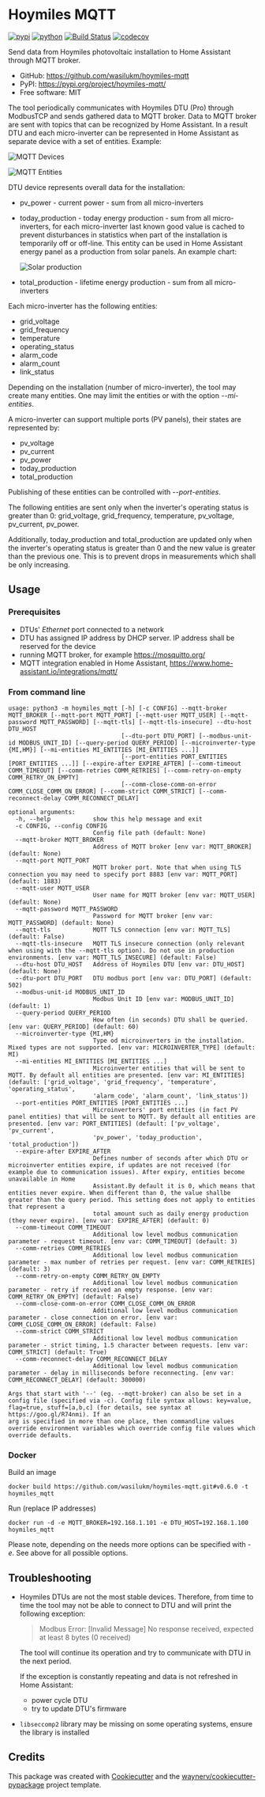 # Hoymiles MQTT


[![pypi](https://img.shields.io/pypi/v/hoymiles-mqtt.svg)](https://pypi.org/project/hoymiles-mqtt/)
[![python](https://img.shields.io/pypi/pyversions/hoymiles-mqtt.svg)](https://pypi.org/project/hoymiles-mqtt/)
[![Build Status](https://github.com/wasilukm/hoymiles-mqtt/actions/workflows/dev.yml/badge.svg)](https://github.com/wasilukm/hoymiles-mqtt/actions/workflows/dev.yml)
[![codecov](https://codecov.io/gh/wasilukm/hoymiles-mqtt/branch/main/graphs/badge.svg)](https://codecov.io/github/wasilukm/hoymiles-mqtt)



Send data from Hoymiles photovoltaic installation to Home Assistant through MQTT broker.

* GitHub: <https://github.com/wasilukm/hoymiles-mqtt>
* PyPI: <https://pypi.org/project/hoymiles-mqtt/>
* Free software: MIT

The tool periodically communicates with Hoymiles DTU (Pro) through ModbusTCP and sends gathered data to MQTT broker.
Data to MQTT broker are sent with topics that can be recognized by Home Assistant.
In a result DTU and each micro-inverter can be represented in Home Assistant as separate device with a set of entities. Example:

![MQTT Devices](/docs/mqtt_devices.png)

![MQTT Entities](/docs/mqtt_entities.png)

DTU device represents overall data for the installation:
- pv_power - current power - sum from all micro-inverters
- today_production - today energy production - sum from all micro-inverters, for each micro-inverter last known
  good value is cached to prevent disturbances in statistics when part of the installation is temporarily off
  or off-line. This entity can be used in Home Assistant energy panel as a production from solar panels.
  An example chart:

  ![Solar production](/docs/solar%20production.png)
- total_production - lifetime energy production - sum from all micro-inverters

Each micro-inverter has the following entities:
- grid_voltage
- grid_frequency
- temperature
- operating_status
- alarm_code
- alarm_count
- link_status

Depending on the installation (number of micro-inverter), the tool may create many entities. One may limit the entities
or with the option _--mi-entities_.

A micro-inverter can support multiple ports (PV panels), their states are represented by:
- pv_voltage
- pv_current
- pv_power
- today_production
- total_production

Publishing of these entities can be controlled with _--port-entities_.

The following entities are sent only when the inverter's operating status is greater
than 0: grid_voltage, grid_frequency, temperature, pv_voltage, pv_current, pv_power.

Additionally, today_production and total_production are updated only when the inverter's
operating status is greater than 0 and the new value is greater than the previous one.
This is to prevent drops in measurements which shall be only increasing.

## Usage

### Prerequisites
- DTUs' _Ethernet_ port connected to a network
- DTU has assigned IP address by DHCP server. IP address shall be reserved for the device
- running MQTT broker, for example https://mosquitto.org/
- MQTT integration enabled in Home Assistant, https://www.home-assistant.io/integrations/mqtt/

### From command line
    usage: python3 -m hoymiles_mqtt [-h] [-c CONFIG] --mqtt-broker MQTT_BROKER [--mqtt-port MQTT_PORT] [--mqtt-user MQTT_USER] [--mqtt-password MQTT_PASSWORD] [--mqtt-tls] [--mqtt-tls-insecure] --dtu-host DTU_HOST
                                    [--dtu-port DTU_PORT] [--modbus-unit-id MODBUS_UNIT_ID] [--query-period QUERY_PERIOD] [--microinverter-type {MI,HM}] [--mi-entities MI_ENTITIES [MI_ENTITIES ...]]
                                    [--port-entities PORT_ENTITIES [PORT_ENTITIES ...]] [--expire-after EXPIRE_AFTER] [--comm-timeout COMM_TIMEOUT] [--comm-retries COMM_RETRIES] [--comm-retry-on-empty COMM_RETRY_ON_EMPTY]
                                    [--comm-close-comm-on-error COMM_CLOSE_COMM_ON_ERROR] [--comm-strict COMM_STRICT] [--comm-reconnect-delay COMM_RECONNECT_DELAY]

    optional arguments:
      -h, --help            show this help message and exit
      -c CONFIG, --config CONFIG
                            Config file path (default: None)
      --mqtt-broker MQTT_BROKER
                            Address of MQTT broker [env var: MQTT_BROKER] (default: None)
      --mqtt-port MQTT_PORT
                            MQTT broker port. Note that when using TLS connection you may need to specify port 8883 [env var: MQTT_PORT] (default: 1883)
      --mqtt-user MQTT_USER
                            User name for MQTT broker [env var: MQTT_USER] (default: None)
      --mqtt-password MQTT_PASSWORD
                            Password for MQTT broker [env var: MQTT_PASSWORD] (default: None)
      --mqtt-tls            MQTT TLS connection [env var: MQTT_TLS] (default: False)
      --mqtt-tls-insecure   MQTT TLS insecure connection (only relevant when using with the --mqtt-tls option). Do not use in production environments. [env var: MQTT_TLS_INSECURE] (default: False)
      --dtu-host DTU_HOST   Address of Hoymiles DTU [env var: DTU_HOST] (default: None)
      --dtu-port DTU_PORT   DTU modbus port [env var: DTU_PORT] (default: 502)
      --modbus-unit-id MODBUS_UNIT_ID
                            Modbus Unit ID [env var: MODBUS_UNIT_ID] (default: 1)
      --query-period QUERY_PERIOD
                            How often (in seconds) DTU shall be queried. [env var: QUERY_PERIOD] (default: 60)
      --microinverter-type {MI,HM}
                            Type od microinverters in the installation. Mixed types are not supported. [env var: MICROINVERTER_TYPE] (default: MI)
      --mi-entities MI_ENTITIES [MI_ENTITIES ...]
                            Microinverter entities that will be sent to MQTT. By default all entities are presented. [env var: MI_ENTITIES] (default: ['grid_voltage', 'grid_frequency', 'temperature', 'operating_status',
                            'alarm_code', 'alarm_count', 'link_status'])
      --port-entities PORT_ENTITIES [PORT_ENTITIES ...]
                            Microinverters' port entities (in fact PV panel entities) that will be sent to MQTT. By default all entities are presented. [env var: PORT_ENTITIES] (default: ['pv_voltage', 'pv_current',
                            'pv_power', 'today_production', 'total_production'])
      --expire-after EXPIRE_AFTER
                            Defines number of seconds after which DTU or microinverter entities expire, if updates are not received (for example due to communication issues). After expiry, entities become unavailable in Home
                            Assistant.By default it is 0, which means that entities never expire. When different than 0, the value shallbe greater than the query period. This setting does not apply to entities that represent a
                            total amount such as daily energy production (they never expire). [env var: EXPIRE_AFTER] (default: 0)
      --comm-timeout COMM_TIMEOUT
                            Additional low level modbus communication parameter - request timeout. [env var: COMM_TIMEOUT] (default: 3)
      --comm-retries COMM_RETRIES
                            Additional low level modbus communication parameter - max number of retries per request. [env var: COMM_RETRIES] (default: 3)
      --comm-retry-on-empty COMM_RETRY_ON_EMPTY
                            Additional low level modbus communication parameter - retry if received an empty response. [env var: COMM_RETRY_ON_EMPTY] (default: False)
      --comm-close-comm-on-error COMM_CLOSE_COMM_ON_ERROR
                            Additional low level modbus communication parameter - close connection on error. [env var: COMM_CLOSE_COMM_ON_ERROR] (default: False)
      --comm-strict COMM_STRICT
                            Additional low level modbus communication parameter - strict timing, 1.5 character between requests. [env var: COMM_STRICT] (default: True)
      --comm-reconnect-delay COMM_RECONNECT_DELAY
                            Additional low level modbus communication parameter - delay in milliseconds before reconnecting. [env var: COMM_RECONNECT_DELAY] (default: 300000)

    Args that start with '--' (eg. --mqtt-broker) can also be set in a config file (specified via -c). Config file syntax allows: key=value, flag=true, stuff=[a,b,c] (for details, see syntax at https://goo.gl/R74nmi). If an
    arg is specified in more than one place, then commandline values override environment variables which override config file values which override defaults.



### Docker

Build an image

    docker build https://github.com/wasilukm/hoymiles-mqtt.git#v0.6.0 -t hoymiles_mqtt

Run (replace IP addresses)

    docker run -d -e MQTT_BROKER=192.168.1.101 -e DTU_HOST=192.168.1.100 hoymiles_mqtt

Please note, depending on the needs more options can be specified with _-e_. See above for all possible options.

## Troubleshooting

- Hoymiles DTUs are not the most stable devices. Therefore, from time to time the tool may not be able
  to connect to DTU and will print the following exception:

  >Modbus Error: [Invalid Message] No response received, expected at least 8 bytes (0 received)

  The tool will continue its operation and try to communicate with DTU in the next period.

  If the exception is constantly repeating and data is not refreshed in Home Assistant:
    - power cycle DTU
    - try to update DTU's firmware

- `libseccomp2` library may be missing on some operating systems, ensure the library is installed


## Credits

This package was created with [Cookiecutter](https://github.com/audreyr/cookiecutter) and the [waynerv/cookiecutter-pypackage](https://github.com/waynerv/cookiecutter-pypackage) project template.
